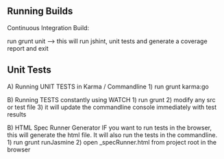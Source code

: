Running Builds
------------------------------

Continuous Integration Build:

   run grunt unit
     --> this will run jshint, unit tests and generate a coverage report and exit

Unit Tests
-------------------------------

A) Running UNIT TESTS in Karma / Commandline
    1) run grunt karma:go

B) Running TESTS constantly using WATCH
    1) run grunt
    2) modify any src or test file
    3) it will update the commandline console immediately with test results

B) HTML Spec Runner Generator IF you want to run tests in the browser, this will generate the html file.
   It will also run the tests in the commandline.
    1) run grunt runJasmine
    2) open _specRunner.html from project root in the browser

